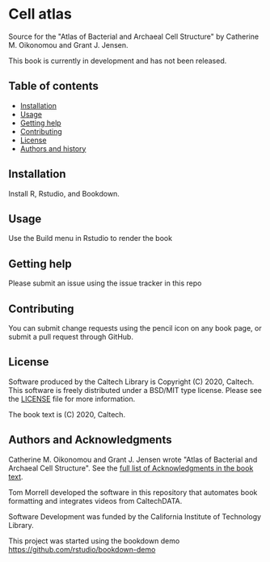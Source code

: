 Cell atlas
=====================================================

Source for the "Atlas of Bacterial and Archaeal Cell Structure" by Catherine M.
Oikonomou and Grant J. Jensen.

This book is currently in development and has not been released.

Table of contents
-----------------

* [Installation](#installation)
* [Usage](#usage)
* [Getting help](#getting-help)
* [Contributing](#contributing)
* [License](#license)
* [Authors and history](#authors-and-acknowledgments)


Installation
------------

Install R, Rstudio, and Bookdown.

Usage
-----

Use the Build menu in Rstudio to render the book

Getting help
------------

Please submit an issue using the issue tracker in this repo

Contributing
------------

You can submit change requests using the pencil icon on any book page, or
submit a pull request through GitHub.


License
-------

Software produced by the Caltech Library is Copyright (C) 2020, Caltech.  This software is freely distributed under a BSD/MIT type license.  Please see the [LICENSE](LICENSE) file for more information.

The book text is (C) 2020, Caltech.

Authors and Acknowledgments
---------------------------

Catherine M. Oikonomou and Grant J. Jensen wrote "Atlas of Bacterial and
Archaeal Cell Structure". See the [full list of
Acknowledgments in the book text](/_book/acknowledgments.html).

Tom Morrell developed the software in this repository that automates book
formatting and integrates videos from CaltechDATA.

Software Development was funded by the California Institute of Technology Library.

This project was started using the bookdown demo https://github.com/rstudio/bookdown-demo

